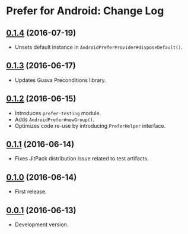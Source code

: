 # Prefer for Android: Change Log

## [0.1.4](../../releases/tag/0.1.4) (2016-07-19)

- Unsets default instance in `AndroidPreferProvider#disposeDefault()`.

## [0.1.3](../../releases/tag/0.1.3) (2016-06-17)

- Updates Guava Preconditions library.

## [0.1.2](../../releases/tag/0.1.2) (2016-06-15)

- Introduces `prefer-testing` module.
- Adds `AndroidPrefer#newGroup()`.
- Optimizes code re-use by introducing `PreferHelper` interface.

## [0.1.1](../../releases/tag/0.1.1) (2016-06-14)

- Fixes JitPack distribution issue related to test artifacts.

## [0.1.0](../../releases/tag/0.1.0) (2016-06-14)

- First release.

## [0.0.1](../../releases/tag/0.0.1) (2016-06-13)

- Development version.
